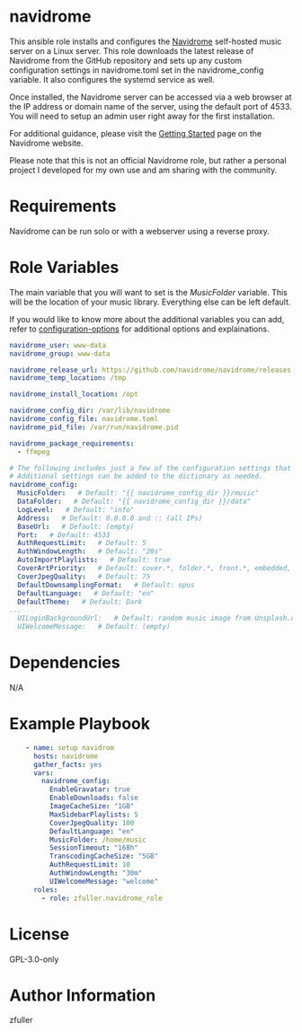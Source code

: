 # navidrome

This ansible role installs and configures the [Navidrome](https://www.navidrome.org/about/) self-hosted music server on a Linux server. This role downloads the latest release of Navidrome from the GitHub repository and sets up any custom configuration settings in navidrome.toml set in the navidrome_config variable. It also configures the systemd service as well.

Once installed, the Navidrome server can be accessed via a web browser at the IP address or domain name of the server, using the default port of 4533. You will need to setup an admin user right away for the first installation.

For additional guidance, please visit the [Getting Started](https://www.navidrome.org/docs/getting-started/) page on the Navidrome website.

Please note that this is not an official Navidrome role, but rather a personal project I developed for my own use and am sharing with the community.

# Requirements

Navidrome can be run solo or with a webserver using a reverse proxy.

# Role Variables

The main variable that you will want to set is the *MusicFolder* variable. This will be the location of your music library. Everything else can be left default.

If you would like to know more about the additional variables you can add, refer to [configuration-options](https://www.navidrome.org/docs/usage/configuration-options/) for additional options and explainations.


```yaml
navidrome_user: www-data
navidrome_group: www-data

navidrome_release_url: https://github.com/navidrome/navidrome/releases
navidrome_temp_location: /tmp

navidrome_install_location: /opt

navidrome_config_dir: /var/lib/navidrome
navidrome_config_file: navidrome.toml
navidrome_pid_file: /var/run/navidrome.pid

navidrome_package_requirements:
  - ffmpeg

# The following includes just a few of the configuration settings that Navidrome accepts.
# Additional settings can be added to the dictionary as needed.
navidrome_config:
  MusicFolder:   # Default: "{{ navidrome_config_dir }}/music"
  DataFolder:   # Default: "{{ navidrome_config_dir }}/data"
  LogLevel:   # Default: "info"
  Address:   # Default: 0.0.0.0 and :: (all IPs)
  BaseUrl:   # Default: (empty)
  Port:   # Default: 4533
  AuthRequestLimit:   # Default: 5
  AuthWindowLength:   # Default: "20s"
  AutoImportPlaylists:   # Default: true
  CoverArtPriority:   # Default: cover.*, folder.*, front.*, embedded, external
  CoverJpegQuality:   # Default: 75
  DefaultDownsamplingFormat:   # Default: opus
  DefaultLanguage:   # Default: "en"
  DefaultTheme:   # Default: Dark
...
  UILoginBackgroundUrl:   # Default: random music image from Unsplash.com
  UIWelcomeMessage:   # Default: (empty)
```

# Dependencies

N/A

# Example Playbook

```yaml
    - name: setup navidrom
      hosts: navidrome
      gather_facts: yes
      vars:
        navidrome_config:
          EnableGravatar: true
          EnableDownloads: false
          ImageCacheSize: "1GB"
          MaxSidebarPlaylists: 5
          CoverJpegQuality: 100
          DefaultLanguage: "en"
          MusicFolder: /home/music
          SessionTimeout: "168h"
          TranscodingCacheSize: "5GB"
          AuthRequestLimit: 10
          AuthWindowLength: "30m"
          UIWelcomeMessage: "welcome"
      roles:
        - role: zfuller.navidrome_role
```

# License

GPL-3.0-only

# Author Information

zfuller
